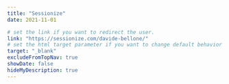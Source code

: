 ```yaml
---
title: "Sessionize"
date: 2021-11-01

# set the link if you want to redirect the user.
link: "https://sessionize.com/davide-bellone/"
# set the html target parameter if you want to change default behavior
target: "_blank"
excludeFromTopNav: true
showDate: false
hideMyDescription: true
---
```

